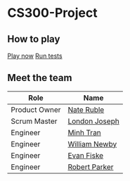 # CS300-Project

## How to play

[Play now](https://htmlpreview.github.io/?https://github.com/diaboloshogunate/CS300-Project-Team-B/blob/main/index.html)
[Run tests](https://htmlpreview.github.io/?https://github.com/diaboloshogunate/CS300-Project-Team-B/blob/main/tests.html)

## Meet the team

| Role          | Name                                                 |
|---------------|------------------------------------------------------|
| Product Owner | [Nate Ruble](https://github.com/nateruble)           | 
| Scrum Master  | [London Joseph](https://github.com/ELondonJ)         |
| Engineer      | [Minh Tran](https://github.com/MinhTranPDX)          |
| Engineer      | [William Newby](https://github.com/W1Newby)          |
| Engineer      | [Evan Fiske](https://github.com/EvanFiske)           |
| Engineer      | [Robert Parker](https://github.com/diaboloshogunate) |
